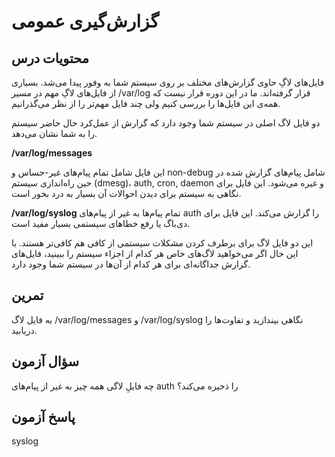 # گزارش‌گیری عمومی

## محتویات درس

فایل‌های لاگِ حاوی گزارش‌های مختلف بر روی سیستم شما به وفور پیدا می‌شد. بسیاری از فایل‌های لاگِ مهم در مسیر ‎/var/log قرار گرفته‌اند. ما در این دوره قرار نیست که همه‌ی این فایل‌ها را بررسی کنیم ولی چند فایل مهم‌تر را از نظر می‌گذرانیم.

دو فایل لاگ اصلی در سیستم شما وجود دارد که گزارش از عمل‌کرد حال حاضر سیستم را به شما نشان می‌دهد.

**/var/log/messages**

این فایل شامل تمام پیام‌های غیر-حساس و non-debug شامل پیام‌های گزارش شده در حین راه‌اندازی سیستم (dmesg)، auth, cron, daemon و غیره می‌شود. این فایل برای نگاهی به سیستم برای دیدن احوالات آن بسیار به درد بخور است.

**/var/log/syslog**
تمام پیام‌ها به غیر از پیام‌های auth را گزارش می‌کند. این فایل برای دی‌باگ یا رفع خطاهای سیستمی بسیار مفید است.

این دو فایل لاگ برای برطرف کردن مشکلات سیستمی از کافی هم کافی‌تر هستند. با این حال اگر می‌خواهید لاگ‌های خاص هر کدام از اجزاء سیستم را ببینید، فایل‌های گزارش جداگانه‌ای برای هر کدام از آن‌ها در سیستم شما وجود دارد.

## تمرین

به فایل لاگ ‎/var/log/messages و ‎/var/log/syslog نگاهی بیندازید و تفاوت‌ها را دریابید.

## سؤال آزمون

چه فایلِ لاگی همه چیز به غیر از پیام‌های auth را ذخیره می‌کند؟

## پاسخ آزمون

syslog
